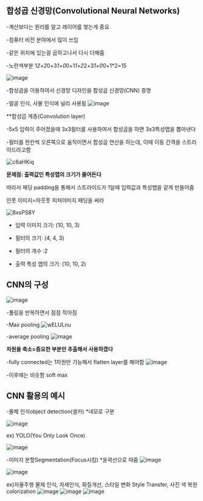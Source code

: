 
## 합성곱 신경망(Convolutional Neural Networks)
-계산보다는 원리를 알고 레이어를 쌓는게 중요 

-컴퓨터 비전 분야에서 많이 쓰임

-같은 위치에 있는걸 곱하고나서 다시 더해줌 

-노란색부분 1*2+2*0+3*1+0*0+1*1+2*2+3*1+0*0+1*2=15

![image](https://user-images.githubusercontent.com/88616282/204298190-9a686a34-180f-4b4f-8a96-5b5f90cc5073.png)

-합성곱을 이용하여서 신경망 디자인을 합성곱 신경망(CNN) 증명

-얼굴 인식, 사물 인식에 널리 사용됨 
![image](https://user-images.githubusercontent.com/88616282/204298650-90f9a4b0-c83d-4ec9-bc2a-63f1562cfdb9.png)

**합성곱 계층(Convolution layer)

-5x5 입력이 주어졌을때 3x3필터를 사용하여서 합성곱을 하면 3x3특성맵을 뽑아낸다

-필터를 한칸씩 오른쪽으로 움직이면서 합성곱 연산을 하는데, 이때 이동 간격을 스트라이드라고함 

![c6aHKiq](https://user-images.githubusercontent.com/88616282/204299794-06dd3542-9a96-46d6-a55f-9a7a5dd45521.gif)

**문제점: 출력값인 특성맵의 크기가 줄어든다**

따라서 패딩 padding을 통해서 스트라이드가 1일때 입력값과 특성뱁을 같게 만들어줌

인풋 이미지=아웃풋 피처이미지 패딩을 써라 

![8xsPS8Y](https://user-images.githubusercontent.com/88616282/204303319-42630143-95ce-4116-bec1-1dbcc8b89cd4.gif)

- 입력 이미지 크기: (10, 10, 3)

- 필터의 크기: (4, 4, 3)

- 필터의 개수 :2

- 출력 특성 맵의 크기: (10, 10, 2)

## CNN의 구성 

![image](https://user-images.githubusercontent.com/88616282/204303787-6b7961d6-aae1-4ae4-8e8a-7f0339123371.png)

-풀링을 반복하면서 점점 작아짐 

-Max pooling
![wELULnu](https://user-images.githubusercontent.com/88616282/204306615-2281d754-2b7a-4d1a-9736-3595db76d56c.gif)

-average pooling
![image](https://user-images.githubusercontent.com/88616282/204306802-91d64798-751b-43a2-b5ed-70dd22f423b4.png)

**차원을 축소=중요한 부분만 추출해서 사용하겠다**

-fully connected는 1차원만 가능해서 flatten layer를 해야함 
![image](https://user-images.githubusercontent.com/88616282/204307171-1fb98b34-aeca-4068-90f0-e76e9bce15e0.png)

-이후에는 비슷함 soft max

## CNN 활용의 예시

-물체 인식object detection(셀카) *네모로 구분

![image](https://user-images.githubusercontent.com/88616282/204307483-05455bed-a8ac-45bb-a5e7-0d5bbc092b1d.png)

ex) YOLO(You Only Look Once)

![image](https://user-images.githubusercontent.com/88616282/204307573-cd91638b-62e1-41f4-862f-b5a898251b3a.png)

-이미지 분할Segmentation(Focus시킴) *윤곽선으로 따줌 
![image](https://user-images.githubusercontent.com/88616282/204307836-c4bb04de-f62a-4be1-a7ca-e2e0a58bd586.png)

![image](https://user-images.githubusercontent.com/88616282/204308010-8db7d861-9f60-4786-adf4-1832798fba94.png)

ex)자율주행 물체 인식, 자세인식, 화질개선, 스타일 변화 Style Transfer, 사진 색 복원 colorization
![image](https://user-images.githubusercontent.com/88616282/204308237-b43100f4-f7fd-410e-8a2c-66f0917e27f4.png)
![image](https://user-images.githubusercontent.com/88616282/204308375-7d29cc96-5638-40cf-81a0-dc20f2753dd4.png)
![image](https://user-images.githubusercontent.com/88616282/204308534-8d1f8fee-f9bc-42e9-81d3-71192a1ad07f.png)




